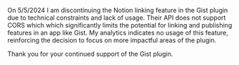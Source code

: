 On 5/5/2024 I am discontinuing the Notion linking feature in the Gist plugin due to technical constraints and lack of usage. Their API does not support CORS which which significantly limits the potential for linking and publishing features in an app like Gist. My analytics indicates no usage of this feature, reinforcing the decision to focus on more impactful areas of the plugin. 


Thank you for your continued support of the Gist plugin.